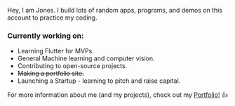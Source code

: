 Hey, I am Jones. I build lots of random apps, programs, and demos on this account to practice my coding.

### Currently working on:
- Learning Flutter for MVPs.
- General Machine learning and computer vision. 
- Contributing to open-source projects.
- ~~Making a portfolio site.~~
- Launching a Startup - learning to pitch and raise capital.

For more information about me (and my projects), check out my [Portfolio!](https://redomic-portfolio.web.app/#/) :+1:

